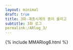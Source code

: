 ```yaml
---
layout: minimal
draft: true
title: 3화-괘종시계의 종이 울리고
subtitle: 3화 로그
permalink:/ARlog_3/
---
```


{% include MMARlog6.html %}